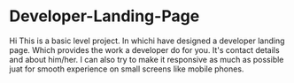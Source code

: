 # Developer-Landing-Page
Hi This is a basic level project.
In whichi have designed a developer landing page.
Which provides the work a developer do for you.
It's contact details and about him/her.
I can also try to make it responsive as much as possible juat for smooth experience on small screens like mobile phones.
